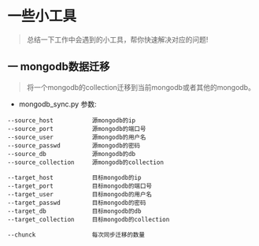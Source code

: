 # 一些小工具
> 总结一下工作中会遇到的小工具，帮你快速解决对应的问题!

## 一 mongodb数据迁移
> 将一个mongodb的collection迁移到当前mongodb或者其他的mongodb。
- mongodb_sync.py
参数:
~~~
--source_host           源mongodb的ip
--source_port           源mongodb的端口号
--source_user           源mongodb的用户名
--source_passwd         源mongodb的密码
--source_db             源mongodb的db
--source_collection     源mongodb的collection

--target_host           目标mongodb的ip
--target_port           目标mongodb的端口号
--target_user           目标mongodb的用户名
--target_passwd         目标mongodb的密码
--target_db             目标mongodb的db
--target_collection     目标mongodb的collection

--chunck                每次同步迁移的数量
~~~
